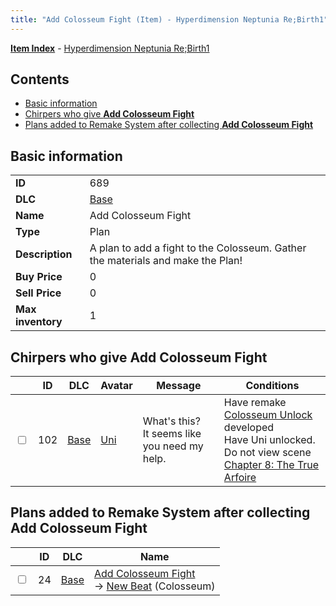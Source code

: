 ```yaml
---
title: "Add Colosseum Fight (Item) - Hyperdimension Neptunia Re;Birth1"
---
```


[**Item Index**](/neptunia/rb1/item/index.html) - [Hyperdimension Neptunia Re;Birth1](/neptunia/rb1)

## Contents

- [Basic information](#basic-information)
- [Chirpers who give **Add Colosseum Fight**](#chirpers-who-give-add-colosseum-fight)
- [Plans added to Remake System after collecting **Add Colosseum Fight**](#plans-added-to-remake-system-after-collecting-add-colosseum-fight)

## Basic information

|   |   |
| -- | -- |
| **ID** | 689 |
| **DLC** | [Base](/neptunia/rb1/dlc/1-base.html) |
| **Name** | Add Colosseum Fight |
| **Type** | Plan |
| **Description** | A plan to add a fight to the Colosseum. Gather the materials and make the Plan! |
| **Buy Price** | 0 |
| **Sell Price** | 0 |
| **Max inventory** | 1 |

## Chirpers who give **Add Colosseum Fight**

|    | ID | DLC | Avatar | Message | Conditions |
| -- | -- | --- | ------ | ------- | ---------- |
| <input type="checkbox" id="rb1-chirper-event-1-102" class="trackbox" /> | 102 | [Base](/neptunia/rb1/dlc/1-base.html) | [Uni](/neptunia/rb1/avatar/1-33-uni.html) | What's this?<br />It seems like you need my help. | Have remake [Colosseum Unlock](/neptunia/rb1/remake/1-18-colosseum-unlock.html) developed<br />Have Uni unlocked.<br />Do not view scene [Chapter 8: The True Arfoire](/neptunia/rb1/scene/1-807-chapter-8-the-true-arfoire.html) |

## Plans added to Remake System after collecting **Add Colosseum Fight**

|    | ID | DLC | Name |
| -- | -- | --- | ---- |
| <input type="checkbox" id="rb1-remake-1-24" class="trackbox" /> | 24 | [Base](/neptunia/rb1/dlc/1-base.html) | [Add Colosseum Fight](/neptunia/rb1/remake/1-24-add-colosseum-fight.html)<br />→ [New Beat](/neptunia/rb1/colosseum/1-2030-new-beat.html) (Colosseum) |